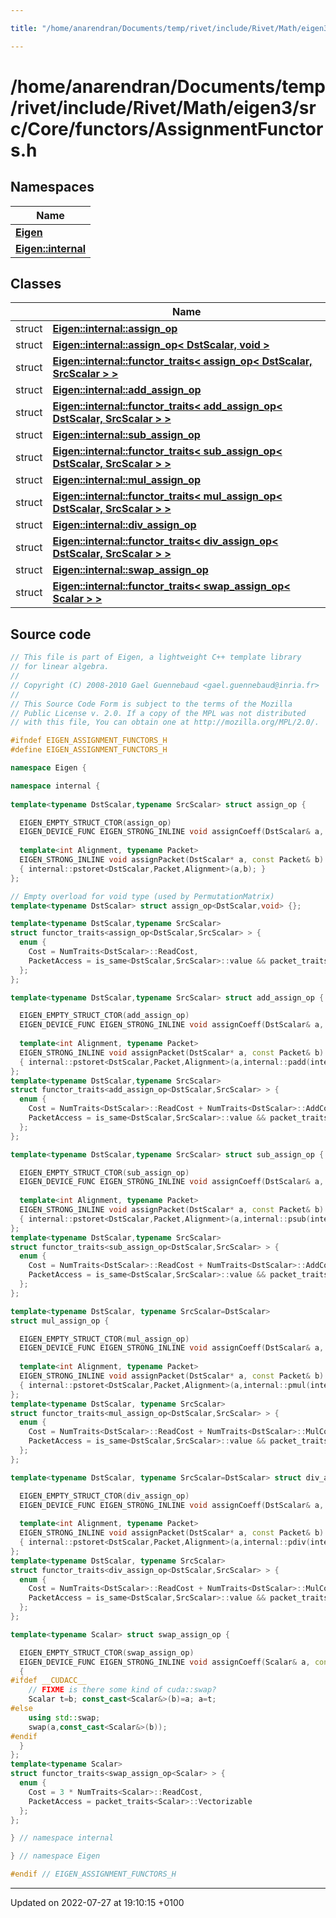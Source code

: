 ```yaml
---

title: "/home/anarendran/Documents/temp/rivet/include/Rivet/Math/eigen3/src/Core/functors/AssignmentFunctors.h"

---
```


# /home/anarendran/Documents/temp/rivet/include/Rivet/Math/eigen3/src/Core/functors/AssignmentFunctors.h



## Namespaces

| Name           |
| -------------- |
| **[Eigen](http://example.org/namespaces/namespaceeigen/)**  |
| **[Eigen::internal](http://example.org/namespaces/namespaceeigen_1_1internal/)**  |

## Classes

|                | Name           |
| -------------- | -------------- |
| struct | **[Eigen::internal::assign_op](http://example.org/classes/structeigen_1_1internal_1_1assign__op/)**  |
| struct | **[Eigen::internal::assign_op< DstScalar, void >](http://example.org/classes/structeigen_1_1internal_1_1assign__op_3_01dstscalar_00_01void_01_4/)**  |
| struct | **[Eigen::internal::functor_traits< assign_op< DstScalar, SrcScalar > >](http://example.org/classes/structeigen_1_1internal_1_1functor__traits_3_01assign__op_3_01dstscalar_00_01srcscalar_01_4_01_4/)**  |
| struct | **[Eigen::internal::add_assign_op](http://example.org/classes/structeigen_1_1internal_1_1add__assign__op/)**  |
| struct | **[Eigen::internal::functor_traits< add_assign_op< DstScalar, SrcScalar > >](http://example.org/classes/structeigen_1_1internal_1_1functor__traits_3_01add__assign__op_3_01dstscalar_00_01srcscalar_01_4_01_4/)**  |
| struct | **[Eigen::internal::sub_assign_op](http://example.org/classes/structeigen_1_1internal_1_1sub__assign__op/)**  |
| struct | **[Eigen::internal::functor_traits< sub_assign_op< DstScalar, SrcScalar > >](http://example.org/classes/structeigen_1_1internal_1_1functor__traits_3_01sub__assign__op_3_01dstscalar_00_01srcscalar_01_4_01_4/)**  |
| struct | **[Eigen::internal::mul_assign_op](http://example.org/classes/structeigen_1_1internal_1_1mul__assign__op/)**  |
| struct | **[Eigen::internal::functor_traits< mul_assign_op< DstScalar, SrcScalar > >](http://example.org/classes/structeigen_1_1internal_1_1functor__traits_3_01mul__assign__op_3_01dstscalar_00_01srcscalar_01_4_01_4/)**  |
| struct | **[Eigen::internal::div_assign_op](http://example.org/classes/structeigen_1_1internal_1_1div__assign__op/)**  |
| struct | **[Eigen::internal::functor_traits< div_assign_op< DstScalar, SrcScalar > >](http://example.org/classes/structeigen_1_1internal_1_1functor__traits_3_01div__assign__op_3_01dstscalar_00_01srcscalar_01_4_01_4/)**  |
| struct | **[Eigen::internal::swap_assign_op](http://example.org/classes/structeigen_1_1internal_1_1swap__assign__op/)**  |
| struct | **[Eigen::internal::functor_traits< swap_assign_op< Scalar > >](http://example.org/classes/structeigen_1_1internal_1_1functor__traits_3_01swap__assign__op_3_01scalar_01_4_01_4/)**  |




## Source code

```cpp
// This file is part of Eigen, a lightweight C++ template library
// for linear algebra.
//
// Copyright (C) 2008-2010 Gael Guennebaud <gael.guennebaud@inria.fr>
//
// This Source Code Form is subject to the terms of the Mozilla
// Public License v. 2.0. If a copy of the MPL was not distributed
// with this file, You can obtain one at http://mozilla.org/MPL/2.0/.

#ifndef EIGEN_ASSIGNMENT_FUNCTORS_H
#define EIGEN_ASSIGNMENT_FUNCTORS_H

namespace Eigen {

namespace internal {
  
template<typename DstScalar,typename SrcScalar> struct assign_op {

  EIGEN_EMPTY_STRUCT_CTOR(assign_op)
  EIGEN_DEVICE_FUNC EIGEN_STRONG_INLINE void assignCoeff(DstScalar& a, const SrcScalar& b) const { a = b; }
  
  template<int Alignment, typename Packet>
  EIGEN_STRONG_INLINE void assignPacket(DstScalar* a, const Packet& b) const
  { internal::pstoret<DstScalar,Packet,Alignment>(a,b); }
};

// Empty overload for void type (used by PermutationMatrix)
template<typename DstScalar> struct assign_op<DstScalar,void> {};

template<typename DstScalar,typename SrcScalar>
struct functor_traits<assign_op<DstScalar,SrcScalar> > {
  enum {
    Cost = NumTraits<DstScalar>::ReadCost,
    PacketAccess = is_same<DstScalar,SrcScalar>::value && packet_traits<DstScalar>::Vectorizable && packet_traits<SrcScalar>::Vectorizable
  };
};

template<typename DstScalar,typename SrcScalar> struct add_assign_op {

  EIGEN_EMPTY_STRUCT_CTOR(add_assign_op)
  EIGEN_DEVICE_FUNC EIGEN_STRONG_INLINE void assignCoeff(DstScalar& a, const SrcScalar& b) const { a += b; }
  
  template<int Alignment, typename Packet>
  EIGEN_STRONG_INLINE void assignPacket(DstScalar* a, const Packet& b) const
  { internal::pstoret<DstScalar,Packet,Alignment>(a,internal::padd(internal::ploadt<Packet,Alignment>(a),b)); }
};
template<typename DstScalar,typename SrcScalar>
struct functor_traits<add_assign_op<DstScalar,SrcScalar> > {
  enum {
    Cost = NumTraits<DstScalar>::ReadCost + NumTraits<DstScalar>::AddCost,
    PacketAccess = is_same<DstScalar,SrcScalar>::value && packet_traits<DstScalar>::HasAdd
  };
};

template<typename DstScalar,typename SrcScalar> struct sub_assign_op {

  EIGEN_EMPTY_STRUCT_CTOR(sub_assign_op)
  EIGEN_DEVICE_FUNC EIGEN_STRONG_INLINE void assignCoeff(DstScalar& a, const SrcScalar& b) const { a -= b; }
  
  template<int Alignment, typename Packet>
  EIGEN_STRONG_INLINE void assignPacket(DstScalar* a, const Packet& b) const
  { internal::pstoret<DstScalar,Packet,Alignment>(a,internal::psub(internal::ploadt<Packet,Alignment>(a),b)); }
};
template<typename DstScalar,typename SrcScalar>
struct functor_traits<sub_assign_op<DstScalar,SrcScalar> > {
  enum {
    Cost = NumTraits<DstScalar>::ReadCost + NumTraits<DstScalar>::AddCost,
    PacketAccess = is_same<DstScalar,SrcScalar>::value && packet_traits<DstScalar>::HasSub
  };
};

template<typename DstScalar, typename SrcScalar=DstScalar>
struct mul_assign_op {

  EIGEN_EMPTY_STRUCT_CTOR(mul_assign_op)
  EIGEN_DEVICE_FUNC EIGEN_STRONG_INLINE void assignCoeff(DstScalar& a, const SrcScalar& b) const { a *= b; }
  
  template<int Alignment, typename Packet>
  EIGEN_STRONG_INLINE void assignPacket(DstScalar* a, const Packet& b) const
  { internal::pstoret<DstScalar,Packet,Alignment>(a,internal::pmul(internal::ploadt<Packet,Alignment>(a),b)); }
};
template<typename DstScalar, typename SrcScalar>
struct functor_traits<mul_assign_op<DstScalar,SrcScalar> > {
  enum {
    Cost = NumTraits<DstScalar>::ReadCost + NumTraits<DstScalar>::MulCost,
    PacketAccess = is_same<DstScalar,SrcScalar>::value && packet_traits<DstScalar>::HasMul
  };
};

template<typename DstScalar, typename SrcScalar=DstScalar> struct div_assign_op {

  EIGEN_EMPTY_STRUCT_CTOR(div_assign_op)
  EIGEN_DEVICE_FUNC EIGEN_STRONG_INLINE void assignCoeff(DstScalar& a, const SrcScalar& b) const { a /= b; }
  
  template<int Alignment, typename Packet>
  EIGEN_STRONG_INLINE void assignPacket(DstScalar* a, const Packet& b) const
  { internal::pstoret<DstScalar,Packet,Alignment>(a,internal::pdiv(internal::ploadt<Packet,Alignment>(a),b)); }
};
template<typename DstScalar, typename SrcScalar>
struct functor_traits<div_assign_op<DstScalar,SrcScalar> > {
  enum {
    Cost = NumTraits<DstScalar>::ReadCost + NumTraits<DstScalar>::MulCost,
    PacketAccess = is_same<DstScalar,SrcScalar>::value && packet_traits<DstScalar>::HasDiv
  };
};

template<typename Scalar> struct swap_assign_op {

  EIGEN_EMPTY_STRUCT_CTOR(swap_assign_op)
  EIGEN_DEVICE_FUNC EIGEN_STRONG_INLINE void assignCoeff(Scalar& a, const Scalar& b) const
  {
#ifdef __CUDACC__
    // FIXME is there some kind of cuda::swap?
    Scalar t=b; const_cast<Scalar&>(b)=a; a=t;
#else
    using std::swap;
    swap(a,const_cast<Scalar&>(b));
#endif
  }
};
template<typename Scalar>
struct functor_traits<swap_assign_op<Scalar> > {
  enum {
    Cost = 3 * NumTraits<Scalar>::ReadCost,
    PacketAccess = packet_traits<Scalar>::Vectorizable
  };
};

} // namespace internal

} // namespace Eigen

#endif // EIGEN_ASSIGNMENT_FUNCTORS_H
```


-------------------------------

Updated on 2022-07-27 at 19:10:15 +0100
